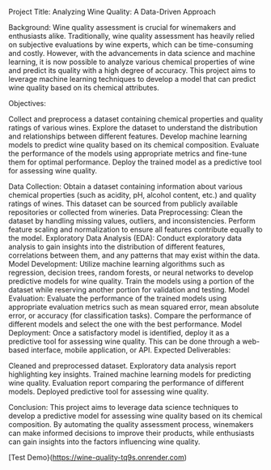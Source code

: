Project Title: Analyzing Wine Quality: A Data-Driven Approach 

Background:
Wine quality assessment is crucial for winemakers and enthusiasts alike. Traditionally, wine quality assessment has heavily relied on subjective evaluations by wine experts, which can be time-consuming and costly. However, with the advancements in data science and machine learning, it is now possible to analyze various chemical properties of wine and predict its quality with a high degree of accuracy. This project aims to leverage machine learning techniques to develop a model that can predict wine quality based on its chemical attributes.

Objectives:

Collect and preprocess a dataset containing chemical properties and quality ratings of various wines.
Explore the dataset to understand the distribution and relationships between different features.
Develop machine learning models to predict wine quality based on its chemical composition.
Evaluate the performance of the models using appropriate metrics and fine-tune them for optimal performance.
Deploy the trained model as a predictive tool for assessing wine quality.

Data Collection: Obtain a dataset containing information about various chemical properties (such as acidity, pH, alcohol content, etc.) and quality ratings of wines. This dataset can be sourced from publicly available repositories or collected from wineries.
Data Preprocessing: Clean the dataset by handling missing values, outliers, and inconsistencies. Perform feature scaling and normalization to ensure all features contribute equally to the model.
Exploratory Data Analysis (EDA): Conduct exploratory data analysis to gain insights into the distribution of different features, correlations between them, and any patterns that may exist within the data.
Model Development: Utilize machine learning algorithms such as regression, decision trees, random forests, or neural networks to develop predictive models for wine quality. Train the models using a portion of the dataset while reserving another portion for validation and testing.
Model Evaluation: Evaluate the performance of the trained models using appropriate evaluation metrics such as mean squared error, mean absolute error, or accuracy (for classification tasks). Compare the performance of different models and select the one with the best performance.
Model Deployment: Once a satisfactory model is identified, deploy it as a predictive tool for assessing wine quality. This can be done through a web-based interface, mobile application, or API.
Expected Deliverables:

Cleaned and preprocessed dataset.
Exploratory data analysis report highlighting key insights.
Trained machine learning models for predicting wine quality.
Evaluation report comparing the performance of different models.
Deployed predictive tool for assessing wine quality.

Conclusion:
This project aims to leverage data science techniques to develop a predictive model for assessing wine quality based on its chemical composition. By automating the quality assessment process, winemakers can make informed decisions to improve their products, while enthusiasts can gain insights into the factors influencing wine quality.

[Test Demo}(https://wine-quality-tq9s.onrender.com)

